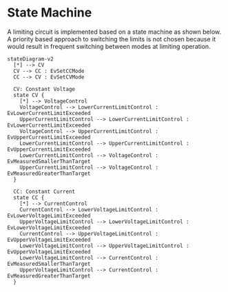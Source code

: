 # State Machine

A limiting circuit is implemented based on a state machine as shown below. A
priority based approach to switching the limits is not chosen because it would
result in frequent switching between modes at limiting operation.

```mermaid
stateDiagram-v2
  [*] --> CV
  CV --> CC : EvSetCCMode
  CC --> CV : EvSetCVMode

  CV: Constant Voltage
  state CV {
    [*] --> VoltageControl
    VoltageControl --> LowerCurrentLimitControl : EvLowerCurrentLimitExceeded
    UpperCurrentLimitControl --> LowerCurrentLimitControl : EvLowerCurrentLimitExceeded
    VoltageControl --> UpperCurrentLimitControl : EvUpperCurrentLimitExceeded
    LowerCurrentLimitControl --> UpperCurrentLimitControl : EvUpperCurrentLimitExceeded
    LowerCurrentLimitControl --> VoltageControl : EvMeasuredSmallerThanTarget
    UpperCurrentLimitControl --> VoltageControl : EvMeasuredGreaterThanTarget
  }

  CC: Constant Current
  state CC {
    [*] --> CurrentControl
    CurrentControl --> LowerVoltageLimitControl : EvLowerVoltageLimitExceeded
    UpperVoltageLimitControl --> LowerVoltageLimitControl : EvLowerVoltageLimitExceeded
    CurrentControl --> UpperVoltageLimitControl : EvUpperVoltageLimitExceeded
    LowerVoltageLimitControl --> UpperVoltageLimitControl : EvUpperVoltageLimitExceeded
    LowerVoltageLimitControl --> CurrentControl : EvMeasuredSmallerThanTarget
    UpperVoltageLimitControl --> CurrentControl : EvMeasuredGreaterThanTarget
  }
```
